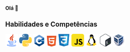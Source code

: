 ### Olá 👋

## Habilidades e Competências

<img src="images/logo_java.png" alt="Java" width="40"> <img src="images/logo_python.png" alt="Python" width="40"> <img src="images/logo_cpp.png" alt="C++" width="40"> <img src="images/logo_html5.png" alt="HTML5" width="30"> <img src="images/logo_css.png" alt="CSS" width="40"> <img src="images/logo_javascript.png" alt="JavaScript" width="40"> <img src="images/logo_linux.png" alt="Linux" width="40"> <img src="images/logo_bash.png" alt="Bash Script" width="40"> <img src="images/logo_virtualbox.png" alt="Oracle VM Virtualbox" width="40">

<!--

- 🔭 I’m currently working on ...
- 🌱 I’m currently learning ...
- 👯 I’m looking to collaborate on ...
- 📫 How to reach me: ...
-->
